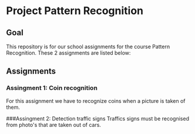 # Project Pattern Recognition
## Goal
This repository is for our school assignments for the course Pattern Recognition. These 2 assignments are listed below:

## Assignments
### Assingment 1: Coin recognition
For this assignment we have to recognize coins when a picture is taken of them.

###Assingment 2: Detection traffic signs
Traffics signs must be recognised from photo's that are taken out of cars.

